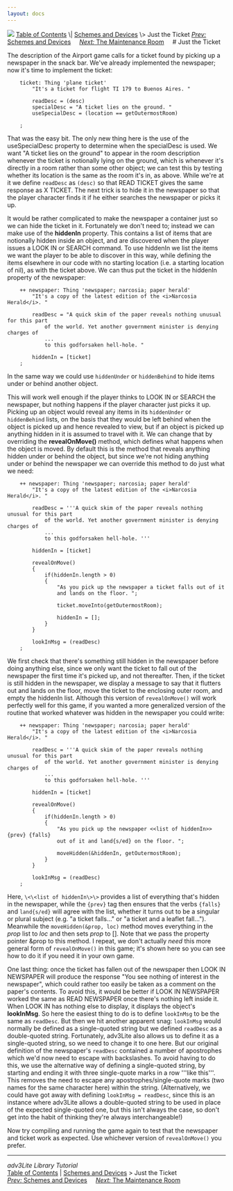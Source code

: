 ```yaml
---
layout: docs
---
```



<img src="topbar.jpg" data-border="0" />
<a href="toc.html" class="nav">Table of Contents</a> \|
<a href="schemes.html" class="nav">Schemes and Devices</a> \> Just the
Ticket  
<span class="navnp"><a href="schemes.html" class="nav"><em>Prev:</em> Schemes and Devices</a>
    <a href="maintenance.html" class="nav"><em>Next:</em> The Maintenance
Room</a>     </span>
# Just the Ticket

The description of the Airport game calls for a ticket found by picking
up a newspaper in the snack bar. We've already implemented the
newspaper; now it's time to implement the ticket:

```
    ticket: Thing 'plane ticket'
        "It's a ticket for flight TI 179 to Buenos Aires. "
        
        readDesc = (desc)
        specialDesc = "A ticket lies on the ground. "
        useSpecialDesc = (location == getOutermostRoom)

    ;
```

That was the easy bit. The only new thing here is the use of the
useSpecialDesc property to determine when the specialDesc is used. We
want "A ticket lies on the ground" to appear in the room description
whenever the ticket is notionally lying on the ground, which is whenever
it's directly in a room rather than some other object; we can test this
by testing whether its location is the same as the room it's in, as
above. While we're at it we define `readDesc` as
`(desc)` so that READ TICKET gives the same
response as X TICKET. The next trick is to hide it in the newspaper so
that the player character finds it if he either searches the newspaper
or picks it up.

It would be rather complicated to make the newspaper a container just so
we can hide the ticket in it. Fortunately we don't need to; instead we
can make use of the **hiddenIn** property. This contains a list of items
that are notionally hidden inside an object, and are discovered when the
player issues a LOOK IN or SEARCH command. To use hiddenIn we list the
items we want the player to be able to discover in this way, while
defining the items elsewhere in our code with no starting location (i.e.
a starting location of nil), as with the ticket above. We can thus put
the ticket in the hiddenIn property of the newspaper:

```
    ++ newspaper: Thing 'newspaper; narcosia; paper herald'
        "It's a copy of the latest edition of the <i>Narcosia Herald</i>. "
        
        readDesc = "A quick skim of the paper reveals nothing unusual for this part
            of the world. Yet another government minister is denying charges of
            ...
            to this godforsaken hell-hole. "
        
        hiddenIn = [ticket]
    ;
```

In the same way we could use `hiddenUnder` or
`hiddenBehind` to hide items under or behind
another object.

This will work well enough if the player thinks to LOOK IN or SEARCH the
newspaper, but nothing happens if the player character just picks it up.
Picking up an object would reveal any items in its
`hiddenUnder` or
`hiddenBehind` lists, on the basis that they
would be left behind when the object is picked up and hence revealed to
view, but if an object is picked up anything hidden in it is assumed to
travel with it. We can change that by overriding the **revealOnMove()**
method, which defines what happens when the object is moved. By default
this is the method that reveals anything hidden under or behind the
object, but since we're not hiding anything under or behind the
newspaper we can override this method to do just what we need:

```
    ++ newspaper: Thing 'newspaper; narcosia; paper herald'
        "It's a copy of the latest edition of the <i>Narcosia Herald</i>. "
        
        readDesc = '''A quick skim of the paper reveals nothing unusual for this part
            of the world. Yet another government minister is denying charges of
            ...
            to this godforsaken hell-hole. '''
        
        hiddenIn = [ticket]
        
        revealOnMove()
        {
            if(hiddenIn.length > 0)
            {
                "As you pick up the newspaper a ticket falls out of it
                and lands on the floor. ";
                
                ticket.moveInto(getOutermostRoom);
                
                hiddenIn = [];
            }
        }
        
        lookInMsg = (readDesc)
    ;
```

We first check that there's something still hidden in the newspaper
before doing anything else, since we only want the ticket to fall out of
the newspaper the first time it's picked up, and not thereafter. Then,
if the ticket is still hidden in the newspaper, we display a message to
say that it flutters out and lands on the floor, move the ticket to the
enclosing outer room, and empty the hiddenIn list. Although this version
of `revealOnMove()` will work perfectly well for
this game, if you wanted a more generalized version of the routine that
worked whatever was hidden in the newspaper you could write:

```
    ++ newspaper: Thing 'newspaper; narcosia; paper herald'
        "It's a copy of the latest edition of the <i>Narcosia Herald</i>. "
        
        readDesc = '''A quick skim of the paper reveals nothing unusual for this part
            of the world. Yet another government minister is denying charges of
            ...
            to this godforsaken hell-hole. '''
        
        hiddenIn = [ticket]
        
        revealOnMove()
        {
            if(hiddenIn.length > 0)
            {
                "As you pick up the newspaper <<list of hiddenIn>> {prev} {falls}
                out of it and land{s/ed} on the floor. ";
                
                moveHidden(&hiddenIn, getOutermostRoom);
            }
        }
        
        lookInMsg = (readDesc)
    ;
```

Here, `\<\<list of hiddenIn\>\>` provides a list
of everything that's hidden in the newspaper, while the
`{prev}` tag then ensures that the verbs
`{falls}` and
`land{s/ed}` will agree with the list, whether
it turns out to be a singular or plural subject (e.g. "a ticket
falls..." or "a ticket and a leaflet fall..."). Meanwhile the
`moveHidden(&prop, loc)` method moves everything
in the *prop* list to *loc* and then sets *prop* to \[\]. Note that we
pass the property pointer &prop to this method. I repeat, we don't
actually *need* this more general form of
`revealOnMove()` in this game; it's shown here
so you can see how to do it if you need it in your own game.

One last thing: once the ticket has fallen out of the newspaper then
LOOK IN NEWSPAPER will produce the response "You see nothing of interest
in the newspaper", which could rather too easily be taken as a comment
on the paper's contents. To avoid this, it would be better if LOOK IN
NEWSPAPER worked the same as READ NEWSPAPER once there's nothing left
inside it. When LOOK IN has nothing else to display, it displays the
object's **lookInMsg**. So here the easiest thing to do is to define
`lookInMsg` to be the same as
`readDesc`. But then we hit another apparent
snag: `lookInMsg` would normally be defined as a
single-quoted string but we defined `readDesc`
as a double-quoted string. Fortunately, adv3Lite also allows us to
define it as a single-quoted string, so we need to change it to one
here. But our original definition of the newspaper's
`readDesc` contained a number of apostrophes
which we'd now need to escape with backslashes. To avoid having to do
this, we use the alternative way of defining a single-quoted string, by
starting and ending it with three single-quote marks in a row '''like
this'''. This removes the need to escape any apostrophes/single-quote
marks (two names for the same character here) within the string.
(Alternatively, we could have got away with defining
`lookInMsg = readDesc`, since this is an
instance where adv3Lite allows a double-quoted string to be used in
place of the expected single-quoted one, but this isn't always the case,
so don't get into the habit of thinking they're always interchangeable!)

Now try compiling and running the game again to test that the newspaper
and ticket work as expected. Use whichever version of
`revealOnMove()` you prefer.



------------------------------------------------------------------------



*adv3Lite Library Tutorial*  
<a href="toc.html" class="nav">Table of Contents</a> \|
<a href="schemes.html" class="nav">Schemes and Devices</a> \> Just the
Ticket  
<span class="navnp"><a href="schemes.html" class="nav"><em>Prev:</em> Schemes and Devices</a>
    <a href="maintenance.html" class="nav"><em>Next:</em> The Maintenance
Room</a>     </span>



